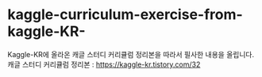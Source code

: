 # kaggle-curriculum-exercise-from-kaggle-KR-
Kaggle-KR에 올라온 캐글 스터디 커리큘럼 정리본을 따라서 필사한 내용을 올립니다.
캐글 스터디 커리큘럼 정리본 : https://kaggle-kr.tistory.com/32

